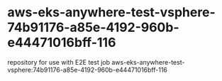 # aws-eks-anywhere-test-vsphere-74b91176-a85e-4192-960b-e44471016bff-116
repository for use with E2E test job aws-eks-anywhere-test-vsphere:74b91176-a85e-4192-960b-e44471016bff-116
